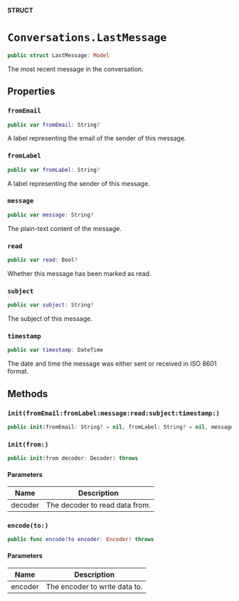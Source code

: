**STRUCT**

# `Conversations.LastMessage`

```swift
public struct LastMessage: Model
```

The most recent message in the conversation.

## Properties
### `fromEmail`

```swift
public var fromEmail: String?
```

A label representing the email of the sender of this message.

### `fromLabel`

```swift
public var fromLabel: String?
```

A label representing the sender of this message.

### `message`

```swift
public var message: String?
```

The plain-text content of the message.

### `read`

```swift
public var read: Bool?
```

Whether this message has been marked as read.

### `subject`

```swift
public var subject: String?
```

The subject of this message.

### `timestamp`

```swift
public var timestamp: DateTime
```

The date and time the message was either sent or received in ISO 8601 format.

## Methods
### `init(fromEmail:fromLabel:message:read:subject:timestamp:)`

```swift
public init(fromEmail: String? = nil, fromLabel: String? = nil, message: String? = nil, read: Bool? = nil, subject: String? = nil, timestamp: Date? = nil)
```

### `init(from:)`

```swift
public init(from decoder: Decoder) throws
```

#### Parameters

| Name | Description |
| ---- | ----------- |
| decoder | The decoder to read data from. |

### `encode(to:)`

```swift
public func encode(to encoder: Encoder) throws
```

#### Parameters

| Name | Description |
| ---- | ----------- |
| encoder | The encoder to write data to. |
